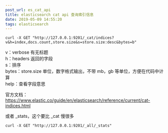 ```yaml
---
post_url: es_cat_api
title: elasticsearch cat api 查询索引信息
date: 2019-05-09 14:55:20
tags: elasticsearch
---
```


```
curl -X GET "http://127.0.0.1:9201/_cat/indices?v&h=index,docs.count,store.size&s=store.size:desc&bytes=b"
```
v：verbose 有无标题  
h：headers 返回的字段  
s：排序  
bytes：store.size 单位，数字格式输出，不带 mb，gb 等单位，方便在代码中计算  
help：查看字段意思

官方文档：https://www.elastic.co/guide/en/elasticsearch/reference/current/cat-indices.html


或者 _stats，这个要比 _cat 慢很多
```
curl -X GET "http://127.0.0.1:9201/_all/_stats"
```
